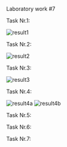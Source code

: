 Laboratory work #7

Task Nr.1:

![result1](https://user-images.githubusercontent.com/36602388/49034625-2c58de00-f1bb-11e8-8f7c-02b025ef1d09.jpg)

Task Nr.2:

![result2](https://user-images.githubusercontent.com/36602388/49037416-d7b96100-f1c2-11e8-9cb0-754636df8ece.jpg)

Task Nr.3:

![result3](https://user-images.githubusercontent.com/36602388/49038247-0f290d00-f1c5-11e8-9c4d-942577fa185d.jpg)

Task Nr.4:

![result4a](https://user-images.githubusercontent.com/36602388/49038627-2c121000-f1c6-11e8-9169-a2cf6f6a595b.jpg)
![result4b](https://user-images.githubusercontent.com/36602388/49038628-2c121000-f1c6-11e8-8a4f-01cbe1331ddd.jpg)

Task Nr.5:


Task Nr.6:

Task Nr.7:


